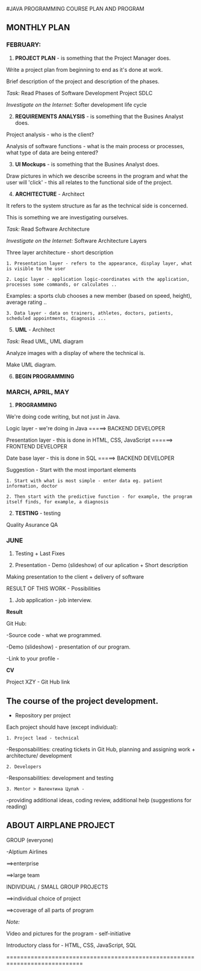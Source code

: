 ﻿#JAVA PROGRAMMING COURSE PLAN AND PROGRAM 

## MONTHLY PLAN

### FEBRUARY: 


1. **PROJECT PLAN** - is something that the Project Manager does.

Write a project plan from beginning to end as it's done at work.

Brief description of the project and description of the phases.

*Task:* Read Phases of Software Development Project SDLC

*Investigate on the Internet:* Softer development life cycle 

2. **REQUIREMENTS ANALYSIS** - is something that the Busines Analyst does. 

Project analysis - who is the client?

Analysis of software functions - what is the main process or processes, what type of data are being entered?

3. **UI Mockups** - is something that the Busines Analyst does.

Draw pictures in which we describe screens in the program and what the user will 'click' - this all relates to the functional side of the project.

4. **ARCHITECTURE** - Architect

It refers to the system structure as far as the technical side is concerned.

This is something we are investigating ourselves.

*Task:* Read Software Architecture

*Investigate on the Internet:* Software Architecture Layers

Three layer architecture - short description

	1. Presentation layer - refers to the appearance, display layer, what is visible to the user
	
	2. Logic layer - application logic-coordinates with the application, processes some commands, or calculates ..
	
Examples: a sports club chooses a new member (based on speed, height), average rating ..
	
	3. Data layer - data on trainers, athletes, doctors, patients, scheduled appointments, diagnosis ...
	

5. **UML** - Architect

*Task:* Read UML, UML diagram

Analyze images with a display of where the technical is.

Make UML diagram.

6. **BEGIN PROGRAMMING** 


### МАRCH, АPRIL, МАY 


1. **PROGRAMMING** 

We're doing code writing, but not just in Java. 

Logic layer - we're doing in Java =====> BACKEND DEVELOPER

Presentation layer - this is done in HTML, CSS, JavaScript ======> FRONTEND DEVELOPER

Date base layer - this is done in SQL =====> BACKEND DEVELOPER

Suggestion - Start with the most important elements

	1. Start with what is most simple - enter data eg. patient information, doctor

	2. Then start with the predictive function - for example, the program itself finds, for example, a diagnosis


2. **TESTING** - testing

 Quality Asurance QA


### JUNE 


1. Testing + Last Fixes

2. Presentation - Demo (slideshow) of our aplication + Short description

Making presentation to the client + delivery of software



RESULT OF THIS WORK - Possibilities


1. Job application - job interview.

**Result** 

Git Hub:

-Source code - what we programmed.

-Demo (slideshow) -  presentation of our program.

-Link to your profile - 


**CV**

Project XZY -  Git Hub link


## The course of the project development. 

 - Repository per project
 
Each project should have (except individual): 
 
	1. Project lead - technical

-Responsabilities: creating tickets in Git Hub, planning and assigning work + architecture/ development	
	
	2. Developers

-Responsabilities: development and testing
	
	3. Mentor > Валентина Цупаћ -

-providing additional ideas, coding review, additional help (suggestions for reading)


## ABOUT AIRPLANE PROJECT

GROUP (everyone)

-Alptium Airlines


==>enterprise

==>large team

INDIVIDUAL / SMALL GROUP PROJECTS


==>individual choice of project

==>coverage of all parts of program

*Note:*


Video and pictures for the program - self-initiative

Introductory class for - HTML, CSS, JavaScript, SQL 


============================================================================
